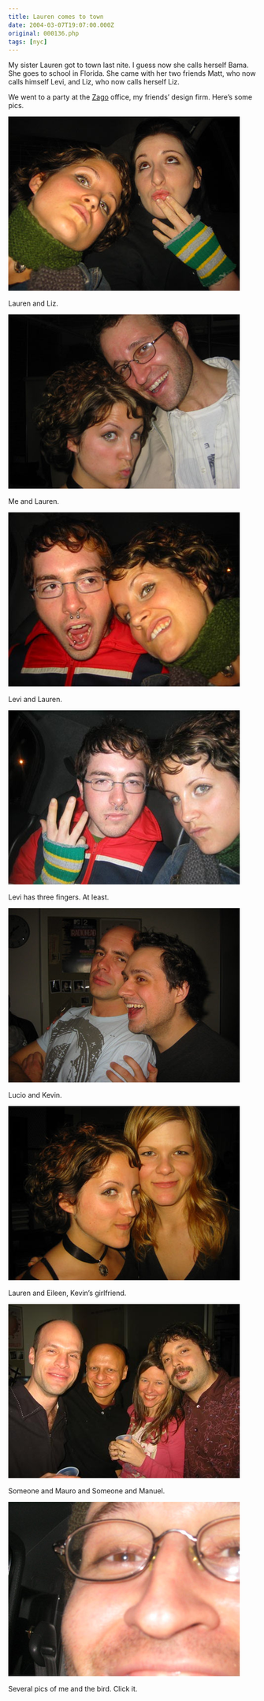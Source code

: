 ```yaml
---
title: Lauren comes to town
date: 2004-03-07T19:07:00.000Z
original: 000136.php
tags: [nyc]
---
```


My sister Lauren got to town last nite. I guess now she calls herself Bama. She goes to school in Florida. She came with her two friends Matt, who now calls himself Levi, and Liz, who now calls herself Liz.

We went to a party at the <a href="http://www.zagodesign.com">Zago</a> office, my friends’ design firm. Here’s some pics.

<p class="polaroid"><img src="./lauren-liz.jpg" /></p>
Lauren and Liz.

<p class="polaroid"><img src="./lauren-pascal.jpg" /></p>
Me and Lauren.

<p class="polaroid"><img src="./levi-lauren.jpg" /></p>
Levi and Lauren.

<p class="polaroid"><img src="./levi-three.jpg" /></p>
Levi has three fingers. At least.

<p class="polaroid"><img src="./lucio-kevin.jpg" /></p>
Lucio and Kevin.

<p class="polaroid"><img src="./lauren-eileen.jpg" /></p>
Lauren and Eileen, Kevin’s girlfriend.

<p class="polaroid"><img src="./mauro-manuel.jpg" /></p>
Someone and Mauro and Someone and Manuel.

<p class="polaroid"><img src="./pascalbird-0.jpg" /></p>
Several pics of me and the bird. Click it.
